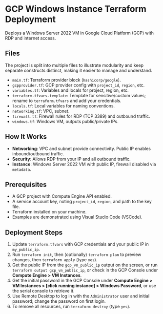 # GCP Windows Instance Terraform Deployment

Deploys a Windows Server 2022 VM in Google Cloud Platform (GCP) with RDP and internet access.

## Files
The project is split into multiple files to illustrate modularity and keep separate constructs distinct, making it easier to manage and understand.
- `main.tf`: Terraform provider block (`hashicorp/google`).
- `gcpprovider.tf`: GCP provider config with `project_id`, `region`, etc.
- `variables.tf`: Variables and locals for project, region, etc.
- `terraform.tfvars.template`: Template for sensitive/custom values; rename to `terraform.tfvars` and add your credentials.
- `locals.tf`: Local variables for naming conventions.
- `networking.tf`: VPC, subnet.
- `firewall.tf`: Firewall rules for RDP (TCP 3389) and outbound traffic.
- `windows.tf`: Windows VM, outputs public/private IPs.

## How It Works
- **Networking**: VPC and subnet provide connectivity. Public IP enables inbound/outbound traffic.
- **Security**: Allows RDP from your IP and all outbound traffic.
- **Instance**: Windows Server 2022 VM with public IP, firewall disabled via `metadata`.

## Prerequisites
- A GCP project with Compute Engine API enabled.
- A service account key, noting `project_id`, `region`, and path to the key file.
- Terraform installed on your machine.
- Examples are demonstrated using Visual Studio Code (VSCode).

## Deployment Steps
1. Update `terraform.tfvars` with GCP credentials and your public IP in `my_public_ip`.
2. Run `terraform init`, then (optionally) `terraform plan` to preview changes, then `terraform apply` (type `yes`).
3. Get the public IP from the `gcp_vm_public_ip` output on the screen, or run `terraform output gcp_vm_public_ip`, or check in the GCP Console under **Compute Engine > VM Instances**.
4. Get the initial password in the GCP Console under **Compute Engine > VM Instances > [click running instance] > Windows Password**, or use the serial console to retrieve it.
5. Use Remote Desktop to log in with the `Administrator` user and initial password; change the password on first login.
6. To remove all resources, run `terraform destroy` (type `yes`).